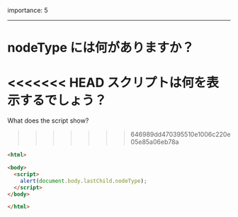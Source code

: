 importance: 5

---

# nodeType には何がありますか？

<<<<<<< HEAD
スクリプトは何を表示するでしょう？
=======
What does the script show?
>>>>>>> 646989dd470395510e1006c220e05e85a06eb78a

```html
<html>

<body>
  <script>
    alert(document.body.lastChild.nodeType);
  </script>
</body>

</html>
```
